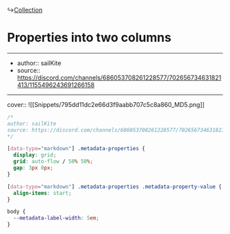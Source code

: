 ↪[Collection](Collection.md)

# Properties into two columns

---

- author:: sailKite
- source:: https://discord.com/channels/686053708261228577/702656734631821413/1155496243691266158

---

cover:: ![[Snippets/795dd11dc2e66d3f9aabb707c5c8a860_MD5.png]]

```css
/*
author: sailKite
source: https://discord.com/channels/686053708261228577/702656734631821413/1155496243691266158
*/

[data-type="markdown"] .metadata-properties {
  display: grid;
  grid: auto-flow / 50% 50%;
  gap: 3px 0px;
}

[data-type="markdown"] .metadata-properties .metadata-property-value {
  align-items: start;
}

body {
  --metadata-label-width: 5em;
}
```
